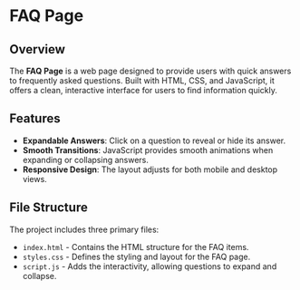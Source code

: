 # FAQ Page

## Overview
The **FAQ Page** is a web page designed to provide users with quick answers to frequently asked questions. Built with HTML, CSS, and JavaScript, it offers a clean, interactive interface for users to find information quickly.

## Features
- **Expandable Answers**: Click on a question to reveal or hide its answer.
- **Smooth Transitions**: JavaScript provides smooth animations when expanding or collapsing answers.
- **Responsive Design**: The layout adjusts for both mobile and desktop views.

## File Structure
The project includes three primary files:
- `index.html` - Contains the HTML structure for the FAQ items.
- `styles.css` - Defines the styling and layout for the FAQ page.
- `script.js` - Adds the interactivity, allowing questions to expand and collapse.
